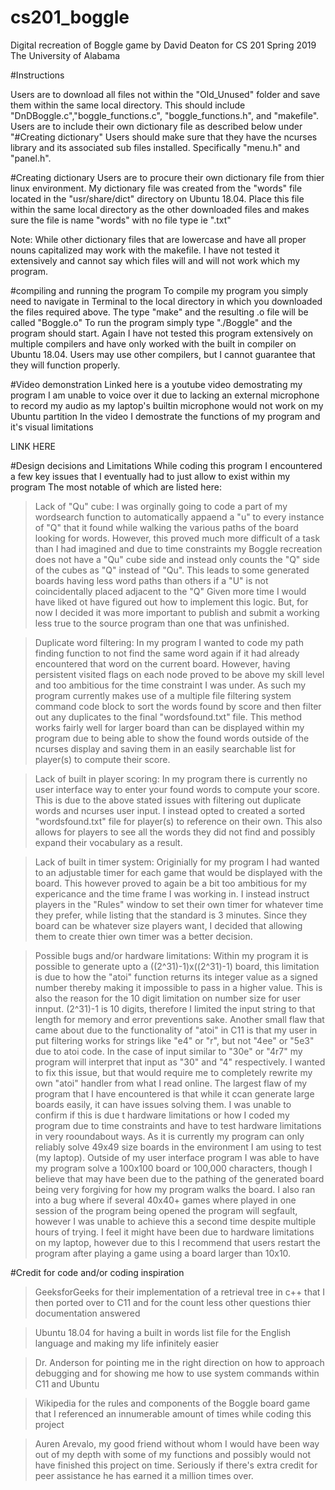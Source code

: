 # cs201_boggle
Digital recreation of Boggle game
by David Deaton
for CS 201 Spring 2019
The University of Alabama

#Instructions

Users are to download all files not within the "Old_Unused" folder and save them within the same local directory.
This should include "DnDBoggle.c","boggle_functions.c", "boggle_functions.h", and "makefile".
Users are to include their own dictionary file as described below under "#Creating dictionary"
Users should make sure that they have the ncurses library and its associated sub files installed. 
Specifically "menu.h" and "panel.h".


#Creating dictionary
Users are to procure their own dictionary file from thier linux environment. My dictionary file was created
from the "words" file located in the "usr/share/dict" directory on Ubuntu 18.04. Place this file within the same local directory as the other downloaded files and makes sure the file is name "words" with no file type ie ".txt"

Note: While other dictionary files that are lowercase and have all proper nouns capitalized may work with the makefile.
I have not tested it extensively and cannot say which files will and will not work which my program.


#compiling and running the program
To compile my program you simply need to navigate in Terminal to the local directory in which you downloaded the files
required above. The type "make" and the resulting .o file will be called "Boggle.o"
To run the program simply type "./Boggle" and the program should start. Again I have not tested
this program extensively on multiple compilers and have only worked with the built in compiler on Ubuntu 18.04. 
Users may use other compilers, but I cannot guarantee that they will function properly.


#Video demonstration
Linked here is a youtube video demostrating my program
I am unable to voice over it due to lacking an external microphone to record my audio
as my laptop's builtin microphone would not work on my Ubuntu partition
In the video I demostrate the functions of my program and it's visual limitations

LINK HERE


#Design decisions and Limitations
While coding this program I encountered a few key issues that I eventually had to just allow to exist within my program
The most notable of which are listed here:

>Lack of "Qu" cube:
I was orginally going to code a part of my wordsearch function to automatically appaend a "u" 
to every instance of "Q" that it found while walking the various paths of the board looking for words.
However, this proved much more difficult of a task than I had imagined and due to time constraints
my Boggle recreation does not have a "Qu" cube side and instead only counts the "Q" side of the cubes as "Q" instead of "Qu".
This leads to some generated boards having less word paths than others if a "U" is not coincidentally placed adjacent to the "Q"
 Given more time I would have liked ot have figured out how to implement this logic. But, for now I decided it was more
 important to publish and submit a working less true to the source program than one that was unfinished.
 
 >Duplicate word filtering:
 In my program I wanted to code my path finding function to not find the same word again if it had already encountered that
 word on the current board. However, having persistent visited flags on each node proved to be above my skill level and
 too ambitious for the time constraint I was under. As such my program currently makes use of a multiple file filtering
 system command code block to sort the words found by score and then filter out any duplicates to the final 
 "wordsfound.txt" file. This method works fairly well for larger board than can be displayed within my program
 due to being able to show the found words outside of the ncurses display and saving them in an easily searchable list for player(s) to compute their score.
 
 >Lack of built in player scoring:
 In my program there is currently no user interface way to enter your found words to compute your score. This is due to the above
 stated issues with filtering out duplicate words and ncurses user input. I instead opted to created a sorted "wordsfound.txt"
 file for player(s) to reference on their own. This also allows for players to see all the words they did not find and possibly expand their vocabulary as a result.
 
 >Lack of built in timer system:
 Originially for my program I had wanted to an adjustable timer for each game that would be displayed with the board.
 This however proved to again be a bit too ambitious for my expericance and the time frame I was working in.
 I instead instruct players in the "Rules" window to set their own timer for whatever time they prefer, while listing
 that the standard is 3 minutes. Since they board can be whatever size players want, I decided that allowing them to create
 thier own timer was a better decision.
 
>Possible bugs and/or hardware limitations:
Within my program it is possible to generate upto a ((2^31)-1)x((2^31)-1) board, this limitation is due to how the "atoi"
function returns its integer value as a signed number thereby making it impossible to pass in a higher value. This is also the reason for the 10 digit limitation on number size for user innput. (2^31)-1 is 10 digits, therefore I limited the input string to that length for memory and error preventions sake. Another small flaw that came about due to the functionality of "atoi" in C11
is that my user in put filtering works for strings like "e4" or "r", but not "4ee" or "5e3" due to atoi code. In the case of 
input similar to "30e" or "4r7" my program will interpret that input as "30" and "4" respectively. I wanted to fix this issue, but that would require me to completely rewrite my own "atoi" handler from what I read online. The largest flaw of my program that I have encountered is that while it ccan generate large boards easily, it can have issues solving them. I was unable to confirm if this is due t hardware limitations or how I coded my program due to time constraints and have to test hardware limitations in very rooundabout ways. As it is currently my program can only reliably solve 49x49 size boards in the environment I am using to test (my laptop). Outside of my user interface program I was able to have my program solve a 100x100 board or 100,000 characters, though I believe that may have been due to the pathing of the generated board being very forgiving for how my program walks the board. I also ran into a bug where if several 40x40+ games where played in one session of the program being opened the program will segfault, however I was unable to achieve this a second time despite multiple hours of trying. I feel it might have been due to hardware limitations on my laptop, however due to this I recommend that users restart the program after playing a game using a board larger than 10x10.
 
 
 
 
 #Credit for code and/or coding inspiration
 
 
 >GeeksforGeeks for their implementation of a retrieval tree in c++ that I then ported over to C11
 and for the count less other questions thier documentation answered
 
 >Ubuntu 18.04 for having a built in words list file for the English language and making my life infinitely easier
 
 >Dr. Anderson for pointing me in the right direction on how to approach debugging and for showing me how to use system
 commands within C11 and Ubuntu
 
 >Wikipedia for the rules and components of the Boggle board game that I referenced an innumerable amount of times
 while coding this project
 
 
 >Auren Arevalo, my good friend without whom I would have been way out of my depth with some of my functions
 and possibly would not have finished this project on time. Seriously if there's extra credit for peer assistance he has earned it a million times over. 
 
 
 
 
 
 
 
 
 
 
 
 
 
 
 
 
 
